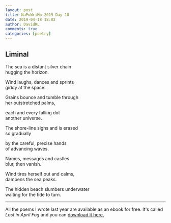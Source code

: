 ```yaml
---  
layout: post  
title: NaPoWriMo 2019 Day 18  
date: 2019-04-18 18:02  
author: DavidRL  
comments: true  
categories: [poetry]
---  
```


<h2>Liminal</h2>  
<!-- /wp:heading -->  


<p>The sea is a distant silver chain<br />  
hugging the horizon.</p>  



<p>Wind laughs, dances and sprints<br />  
giddy at the space.</p>  



<p>Grains bounce and tumble through<br /> her outstretched palms,</p>  



<p>each and every falling dot<br /> another universe.</p>  



<p>The shore-line sighs and is erased<br />  
so gradually</p>  



<p>by the careful, precise hands<br /> of advancing waves.</p>  



<p>Names, messages and castles<br />  
blur, then vanish.</p>  



<p>Wind tires herself out and calms,<br />  
dampens the sea peaks.</p>  



<p>The hidden beach slumbers underwater<br /> waiting for the tide to turn.</p>  



<hr class="wp-block-separator"/>  



<p>All the poems I wrote last year are available as an ebook for free. It's called <em>Lost in April Fog </em>and you can <a href="/aprilfog/">download it here. </a></p>  
